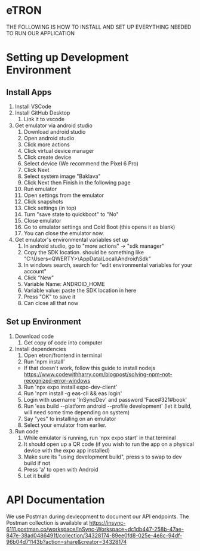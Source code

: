 # eTRON

THE FOLLOWING IS HOW TO INSTALL AND SET UP EVERYTHING NEEDED TO RUN OUR APPLICATION

# Setting up Development Environment
## Install Apps
1. Install VSCode
2. Install GitHub Desktop
    1. Link it to vscode
3. Get emulator via android studio
    1. Download android studio
    2. Open android studio    
    3. Click more actions
    4. Click virtual device manager
    5. Click create device
    6. Select device (We recommend the Pixel 6 Pro)
    7. Click Next
    8. Select system image "Baklava"
    9. Click Next then Finish in the following page
    10. Run emulator
    11. Open settings from the emulator
    12. Click snapshots
    13. Click settings (in top)
    14. Turn "save state to quickboot" to "No"
    15. Close emulator
    16. Go to emulator settings and Cold Boot (this opens it as blank)
    17. You can close the emulator now.
4. Get emulator's environmental variables set up
    1. In android studio, go to "more actions" -> "sdk manager"
    2. Copy the SDK location. should be something like "C:\Users\<QWERTY>\AppData\Local\Android\Sdk"
    3. In windows search, search for "edit environmental variables for your account"
    4. Click "New"
    5. Variable Name: ANDROID_HOME
    6. Variable value: paste the SDK location in here
    7. Press "OK" to save it
    8. Can close all that now

## Set up Environment
1. Download code
    1. Get copy of code into computer
2. Install dependencies
    1. Open etron/frontend in terminal
    2. Run 'npm install'
    * If that doesn't work, follow this guide to install nodejs https://www.codewithharry.com/blogpost/solving-npm-not-recognized-error-windows
    3. Run 'npx expo install expo-dev-client'
    4. Run 'npm install -g eas-cli && eas login'
    5. Login with username 'InSyncDev' and password 'Face#321#book'
    6. Run 'eas build --platform android --profile development' (let it build, will need some time depending on system)
    7. Say "yes" to installing on an emulator
    8. Select your emulator from earlier.
3. Run code
    1. While emulator is running, run 'npx expo start' in that terminal
    2. It should open up a QR code (if you wish to run the app on a physical device with the expo app installed)
    3. Make sure its "using development build", press s to swap to dev build if not
    4. Press 'a' to open with Android
    5. Let it build


# API Documentation
We use Postman during devleopment to document our API endpoints.
The Postman collection is available at https://insync-6111.postman.co/workspace/InSync-Workspace~dc1db447-258b-47ae-847e-38ad0486491f/collection/34328174-89ee0fd8-025e-4e8c-94df-96b04d71143b?action=share&creator=34328174